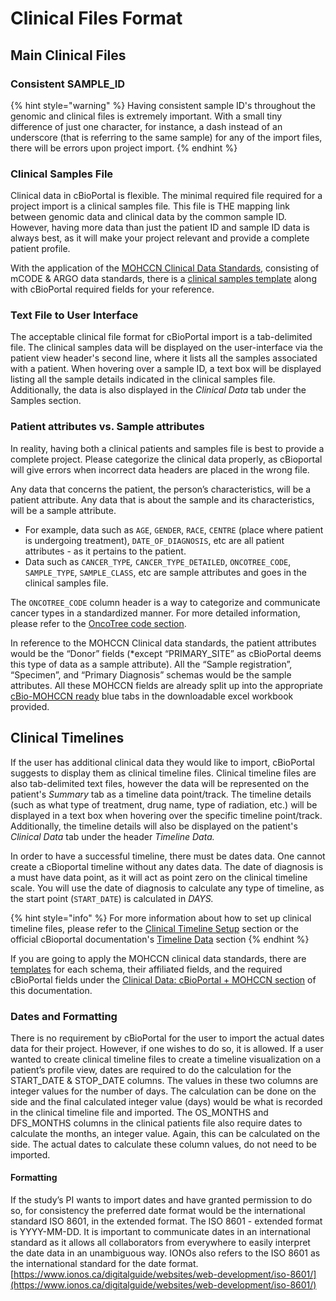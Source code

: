 # Clinical Files Format

## Main Clinical Files

### Consistent SAMPLE\_ID&#x20;

{% hint style="warning" %}
Having consistent sample ID's throughout the genomic and clinical files is extremely important. With a small tiny difference of just one character, for instance, a dash instead of an underscore (that is referring to the same sample) for any of the import files, there will be errors upon project import.
{% endhint %}

### Clinical Samples File

Clinical data in cBioPortal is flexible. The minimal required file required for a project import is a clinical samples fil&#x65;_._ This file is THE mapping link between genomic data and clinical data by the common sample ID. However, having more data than just the patient ID and sample ID data is always best, as it will make your project relevant and provide a complete patient profile.&#x20;

With the application of the [MOHCCN Clinical Data Standards](../../clinical-data-cbioportal-+-mohccn/), consisting of mCODE & ARGO data standards, there is a [clinical samples template](../../clinical-data-cbioportal-+-mohccn/templates/sample-file.md) along with cBioPortal required fields for your reference.

### Text File to User Interface

The acceptable clinical file format for cBioPortal import is a tab-delimited file. The clinical samples data will be displayed on the user-interface via the patient view header's second line, where it lists all the samples associated with a patient. When hovering over a sample ID, a text box will be displayed listing all the sample details indicated in the clinical samples file. Additionally, the data is also displayed in the _Clinical Data_ tab under the Samples section.

### Patient attributes vs. Sample attributes

In reality, having both a clinical patients and samples file is best to provide a complete project. Please categorize the clinical data properly, as cBioportal will give errors when incorrect data headers are placed in the wrong file.&#x20;

Any data that concerns the patient, the person’s characteristics, will be a patient attribute. Any data that is about the sample and its characteristics, will be a sample attribute.

* For example, data such as `AGE`, `GENDER`, `RACE`, `CENTRE` (place where patient is undergoing treatment), `DATE_OF_DIAGNOSIS`, etc are all patient attributes - as it pertains to the patient.&#x20;
* Data such as `CANCER_TYPE`_,_ `CANCER_TYPE_DETAILED`, `ONCOTREE_CODE`, `SAMPLE_TYPE`, `SAMPLE_CLASS`, etc are sample attributes and goes in the clinical samples file.&#x20;

The `ONCOTREE_CODE` column header is a way to categorize and communicate cancer types in a standardized manner. For more detailed information, please refer to the [OncoTree code section](clinical-sample-file-oncotree-code.md).

In reference to the MOHCCN Clinical data standards, the patient attributes would be the “Donor” fields (\*except “PRIMARY\_SITE” as cBioPortal deems this type of data as a sample attribute). All the “Sample registration”, “Specimen”, and “Primary Diagnosis” schemas would be the sample attributes. All these MOHCCN fields are already split up into the appropriate [cBio-MOHCCN ready](../../clinical-data-cbioportal-+-mohccn/templates/) blue tabs in the downloadable excel workbook provided.

## Clinical Timelines

If the user has additional clinical data they would like to import, cBioPortal suggests to display them as clinical timeline files. Clinical timeline files are also tab-delimited text files, however the data will be represented on the patient's _Summary_ tab as a timeline data point/track. The timeline details (such as what type of treatment, drug name, type of radiation, etc.) will be displayed in a text box when hovering over the specific timeline point/track. Additionally, the timeline details will also be displayed on the patient's _Clinical Data_ tab under the header _Timeline Data._

In order to have a successful timeline, there must be dates data. One cannot create a cBioportal timeline without any dates data. The date of diagnosis is a must have data point, as it will act as point zero on the clinical timeline scale. You will use the date of diagnosis to calculate any type of timeline, as the start point (`START_DATE`) is calculated in _DAYS._

{% hint style="info" %}
For more information about how to set up clinical timeline files, please refer to the [Clinical Timeline Setup](../clinical-timeline-setup/what-is-it.md) section or the official cBioportal documentation's [Timeline Data](https://docs.cbioportal.org/5.1-data-loading/data-loading/file-formats#timeline-data) section
{% endhint %}

If you are going to apply the MOHCCN clinical data standards, there are [templates](../../clinical-data-cbioportal-+-mohccn/templates/timeline-specimen.md) for each schema, their affiliated fields, and the required cBioPortal fields under the [Clinical Data: cBioPortal + MOHCCN section](../../clinical-data-cbioportal-+-mohccn/) of this documentation.

### Dates and Formatting

There is no requirement by cBioPortal for the user to import the actual dates data for their project. However, if one wishes to do so, it is allowed. If a user wanted to create clinical timeline files to create a timeline visualization on a patient’s profile view, dates are required to do the calculation for the START\_DATE & STOP\_DATE columns. The values in these two columns are integer values for the number of days. The calculation can be done on the side and the final calculated integer value (days) would be what is recorded in the clinical timeline file and imported. The OS\_MONTHS and DFS\_MONTHS columns in the clinical patients file also require dates to calculate the months, an integer value. Again, this can be calculated on the side. The actual dates to calculate these column values, do not need to be imported.

#### Formatting

If the study’s PI wants to import dates and have granted permission to do so, for consistency the preferred date format would be the international standard ISO 8601, in the extended format. The ISO 8601 - extended format is YYYY-MM-DD. It is important to communicate dates in an international standard as it allows all collaborators from everywhere to easily interpret the date data in an unambiguous way. IONOs also refers to the ISO 8601 as the international standard for the date format. [https://www.ionos.ca/digitalguide/websites/web-development/iso-8601/](https://www.ionos.ca/digitalguide/websites/web-development/iso-8601/)

